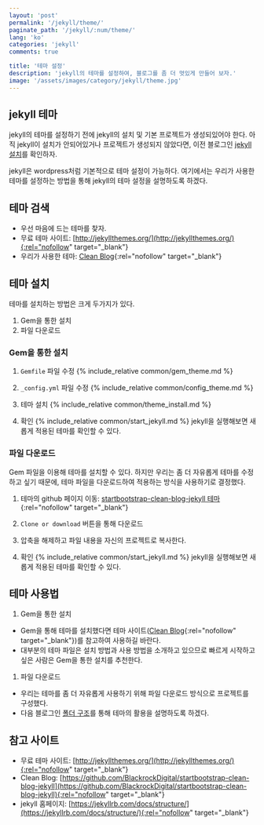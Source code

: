 ```yaml
---
layout: 'post'
permalink: '/jekyll/theme/'
paginate_path: '/jekyll/:num/theme/'
lang: 'ko'
categories: 'jekyll'
comments: true

title: '테마 설정'
description: 'jekyll의 테마를 설정하여, 블로그를 좀 더 멋있게 만들어 보자.'
image: '/assets/images/category/jekyll/theme.jpg'
---
```


## jekyll 테마
jekyll의 테마를 설정하기 전에 jekyll의 설치 및 기본 프로젝트가 생성되있어야 한다. 아직 jekyll이 설치가 안되어있거나 프로젝트가 생성되지 않았다면, 이전 블로그인 [jekyll 설치]({{site.url}}/{{page.categories}}/installation/)를 확인하자.

jekyll은 wordpress처럼 기본적으로 테마 설정이 가능하다. 여기에서는 우리가 사용한 테마를 설정하는 방법을 통해 jekyll의 테마 설정을 설명하도록 하겠다.

## 테마 검색
- 우선 마음에 드는 테마를 찾자.
- 무료 테마 사이트: [http://jekyllthemes.org/](http://jekyllthemes.org/){:rel="nofollow" target="_blank"}
- 우리가 사용한 테마: [Clean Blog](http://jekyllthemes.org/themes/clean-blog/){:rel="nofollow" target="_blank"}

## 테마 설치
테마를 설치하는 방법은 크게 두가지가 있다.
1. Gem을 통한 설치
1. 파일 다운로드

### Gem을 통한 설치
1. ```Gemfile``` 파일 수정
{% include_relative common/gem_theme.md %}

1. ```_config.yml``` 파일 수정
{% include_relative common/config_theme.md %}

1. 테마 설치
{% include_relative common/theme_install.md %}

1. 확인
{% include_relative common/start_jekyll.md %}
jekyll을 실행해보면 새롭게 적용된 테마를 확인할 수 있다.

### 파일 다운로드
Gem 파일을 이용해 테마를 설치할 수 있다. 하지만 우리는 좀 더 자유롭게 테마를 수정하고 싶기 때문에, 테마 파일을 다운로드하여 적용하는 방식을 사용하기로 결정했다.

1. 테마의 github 페이지 이동:
[startbootstrap-clean-blog-jekyll 테마](https://github.com/BlackrockDigital/startbootstrap-clean-blog-jekyll){:rel="nofollow" target="_blank"}

1. ```Clone or download``` 버튼을 통해 다운로드

1. 압축을 해제하고 파일 내용을 자신의 프로젝트로 복사한다.

1. 확인
{% include_relative common/start_jekyll.md %}
jekyll을 실행해보면 새롭게 적용된 테마를 확인할 수 있다.

## 테마 사용법
1. Gem을 통한 설치
- Gem을 통해 테마를 설치했다면 테마 사이트([Clean Blog](https://github.com/BlackrockDigital/startbootstrap-clean-blog-jekyll#installation--setup){:rel="nofollow" target="_blank"})를 참고하여 사용하길 바란다.
- 대부분의 테마 파일은 설치 방법과 사용 방법을 소개하고 있으므로 빠르게 시작하고 싶은 사람은 Gem을 통한 설치를 추천한다.

1. 파일 다운로드
- 우리는 테마를 좀 더 자유롭게 사용하기 위해 파일 다운로드 방식으로 프로젝트를 구성했다.
- 다음 블로그인 [폴더 구조]({{site.url}}/{{page.categories}}/folder_structure/)를 통해 테마의 활용을 설명하도록 하겠다.

## 참고 사이트
- 무료 테마 사이트: [http://jekyllthemes.org/](http://jekyllthemes.org/){:rel="nofollow" target="_blank"}
- Clean Blog: [https://github.com/BlackrockDigital/startbootstrap-clean-blog-jekyll](https://github.com/BlackrockDigital/startbootstrap-clean-blog-jekyll){:rel="nofollow" target="_blank"}
- jekyll 홈페이지: [https://jekyllrb.com/docs/structure/](https://jekyllrb.com/docs/structure/){:rel="nofollow" target="_blank"}
